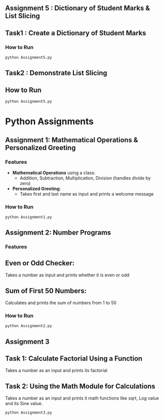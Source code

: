 ## Assignment 5 : Dictionary of Student Marks & List Slicing 

## Task1 : Create a Dictionary of Student Marks

### How to Run
```bash
python Assignment5.py
```
## Task2 : Demonstrate List Slicing

## How to Run
```bash
python Assignment5.py
```
# Python Assignments

## Assignment 1: Mathematical Operations & Personalized Greeting

### Features
- **Mathematical Operations** using a class:
  - Addition, Subtraction, Multiplication, Division (handles divide by zero)
- **Personalized Greeting**:
  - Takes first and last name as input and prints a welcome message

### How to Run
```bash
python Assignment1.py
```

## Assignment 2: Number Programs
### Features
## Even or Odd Checker:
Takes a number as input and prints whether it is even or odd
## Sum of First 50 Numbers:
Calculates and prints the sum of numbers from 1 to 50

### How to Run
```bash
python Assignment2.py
```

## Assignment 3

## Task 1: Calculate Factorial Using a Function 
Takes a number as an input and prints its factorial

## 
## Task 2: Using the Math Module for Calculations
Takes a number as an input and prints it math functions like sqrt, Log value and its Sine value.

```bash
python Assignment3.py
```
